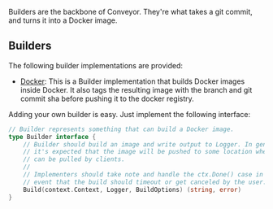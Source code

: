 Builders are the backbone of Conveyor. They're what takes a git commit, and turns it into a Docker image.

## Builders

The following builder implementations are provided:

* [Docker](./docker): This is a Builder implementation that builds Docker images inside Docker. It also tags the resulting image with the branch and git commit sha before pushing it to the docker registry.

Adding your own builder is easy. Just implement the following interface:

```go
// Builder represents something that can build a Docker image.
type Builder interface {
	// Builder should build an image and write output to Logger. In general,
	// it's expected that the image will be pushed to some location where it
	// can be pulled by clients.
	//
	// Implementers should take note and handle the ctx.Done() case in the
	// event that the build should timeout or get canceled by the user.
	Build(context.Context, Logger, BuildOptions) (string, error)
}
```
